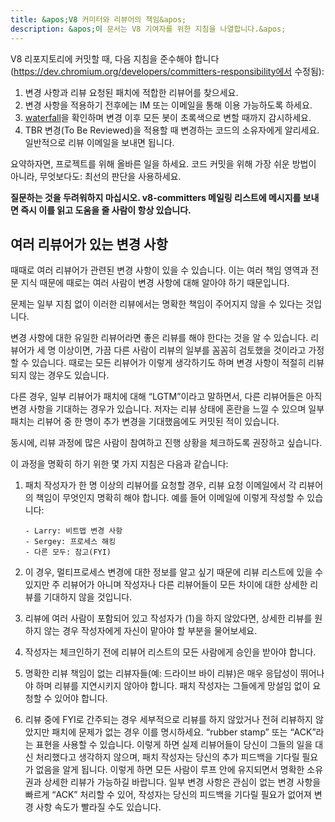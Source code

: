 ```yaml
---
title: &apos;V8 커미터와 리뷰어의 책임&apos;
description: &apos;이 문서는 V8 기여자를 위한 지침을 나열합니다.&apos;
---
```

V8 리포지토리에 커밋할 때, 다음 지침을 준수해야 합니다 (https://dev.chromium.org/developers/committers-responsibility에서 수정됨):

1. 변경 사항과 리뷰 요청된 패치에 적합한 리뷰어를 찾으세요.
1. 변경 사항을 적용하기 전후에는 IM 또는 이메일을 통해 이용 가능하도록 하세요.
1. [waterfall](https://ci.chromium.org/p/v8/g/main/console)을 확인하며 변경 이후 모든 봇이 초록색으로 변할 때까지 감시하세요.
1. TBR 변경(To Be Reviewed)을 적용할 때 변경하는 코드의 소유자에게 알리세요. 일반적으로 리뷰 이메일을 보내면 됩니다.

요약하자면, 프로젝트를 위해 올바른 일을 하세요. 코드 커밋을 위해 가장 쉬운 방법이 아니라, 무엇보다도: 최선의 판단을 사용하세요.

**질문하는 것을 두려워하지 마십시오. v8-committers 메일링 리스트에 메시지를 보내면 즉시 이를 읽고 도움을 줄 사람이 항상 있습니다.**

## 여러 리뷰어가 있는 변경 사항

때때로 여러 리뷰어가 관련된 변경 사항이 있을 수 있습니다. 이는 여러 책임 영역과 전문 지식 때문에 때로는 여러 사람이 변경 사항에 대해 알아야 하기 때문입니다.

문제는 일부 지침 없이 이러한 리뷰에서는 명확한 책임이 주어지지 않을 수 있다는 것입니다.

변경 사항에 대한 유일한 리뷰어라면 좋은 리뷰를 해야 한다는 것을 알 수 있습니다. 리뷰어가 세 명 이상이면, 가끔 다른 사람이 리뷰의 일부를 꼼꼼히 검토했을 것이라고 가정할 수 있습니다. 때로는 모든 리뷰어가 이렇게 생각하기도 하며 변경 사항이 적절히 리뷰되지 않는 경우도 있습니다.

다른 경우, 일부 리뷰어가 패치에 대해 “LGTM”이라고 말하면서, 다른 리뷰어들은 아직 변경 사항을 기대하는 경우가 있습니다. 저자는 리뷰 상태에 혼란을 느낄 수 있으며 일부 패치는 리뷰어 중 한 명이 추가 변경을 기대했음에도 커밋된 적이 있습니다.

동시에, 리뷰 과정에 많은 사람이 참여하고 진행 상황을 체크하도록 권장하고 싶습니다.

이 과정을 명확히 하기 위한 몇 가지 지침은 다음과 같습니다:

1. 패치 작성자가 한 명 이상의 리뷰어를 요청할 경우, 리뷰 요청 이메일에서 각 리뷰어의 책임이 무엇인지 명확히 해야 합니다. 예를 들어 이메일에 이렇게 작성할 수 있습니다:

    ```
    - Larry: 비트맵 변경 사항
    - Sergey: 프로세스 해킹
    - 다른 모두: 참고(FYI)
    ```

1. 이 경우, 멀티프로세스 변경에 대한 정보를 알고 싶기 때문에 리뷰 리스트에 있을 수 있지만 주 리뷰어가 아니며 작성자나 다른 리뷰어들이 모든 차이에 대한 상세한 리뷰를 기대하지 않을 것입니다.
1. 리뷰에 여러 사람이 포함되어 있고 작성자가 (1)을 하지 않았다면, 상세한 리뷰를 원하지 않는 경우 작성자에게 자신이 맡아야 할 부분을 물어보세요.
1. 작성자는 체크인하기 전에 리뷰어 리스트의 모든 사람에게 승인을 받아야 합니다.
1. 명확한 리뷰 책임이 없는 리뷰자들(예: 드라이브 바이 리뷰)은 매우 응답성이 뛰어나야 하며 리뷰를 지연시키지 않아야 합니다. 패치 작성자는 그들에게 망설임 없이 요청할 수 있어야 합니다.
1. 리뷰 중에 FYI로 간주되는 경우 세부적으로 리뷰를 하지 않았거나 전혀 리뷰하지 않았지만 패치에 문제가 없는 경우 이를 명시하세요. “rubber stamp” 또는 “ACK”라는 표현을 사용할 수 있습니다. 이렇게 하면 실제 리뷰어들이 당신이 그들의 일을 대신 처리했다고 생각하지 않으며, 패치 작성자는 당신의 추가 피드백을 기다릴 필요가 없음을 알게 됩니다. 이렇게 하면 모든 사람이 루프 안에 유지되면서 명확한 소유권과 상세한 리뷰가 가능하길 바랍니다. 일부 변경 사항은 관심이 없는 변경 사항을 빠르게 “ACK” 처리할 수 있어, 작성자는 당신의 피드백을 기다릴 필요가 없어져 변경 사항 속도가 빨라질 수도 있습니다.
